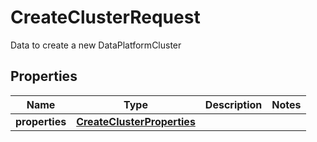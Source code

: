

# CreateClusterRequest

Data to create a new DataPlatformCluster
## Properties

| Name | Type | Description | Notes |
| ------------ | ------------- | ------------- | ------------- |
| **properties** | [**CreateClusterProperties**](CreateClusterProperties.md) |  |  |


